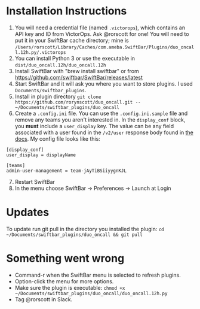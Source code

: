 # Installation Instructions

1. You will need a credential file (named `.victorops`), which contains an API key and ID from VictorOps. Ask @rorscott for one! You will need to put it in your SwiftBar cache directory; mine is `/Users/rorscott/Library/Caches/com.ameba.SwiftBar/Plugins/duo_oncall.12h.py/.victorops`
2. You can install Python 3 or use the executable in `dist/duo_oncall.12h/duo_oncall.12h`
2. Install SwiftBar with "brew install swiftbar" or from https://github.com/swiftbar/SwiftBar/releases/latest
3. Start SwiftBar and it will ask you where you want to store plugins. I used `Documents/swiftbar_plugins`.
4. Install in plugin directory `git clone https://github.com/rorynscott/duo_oncall.git -- ~/Documents/swiftbar_plugins/duo_oncall`
6. Create a `.config.ini` file. You can use the `.config.ini.sample` file and remove any teams you aren't interested in. In the `display_conf` block, you **must** include a `user_display` key. The value can be any field associated with a user found in the `/v2/user` response body found in [the docs](https://portal.victorops.com/public/api-docs.html#!/Users/get_api). My config file looks like this:
```
[display_conf]
user_display = displayName

[teams]
admin-user-management = team-jAyTiBSiiyygnKJL
```
7. Restart SwiftBar
8. In the menu choose SwiftBar -> Preferences -> Launch at Login


# Updates
To update run git pull in the directory you installed the plugin: `cd ~/Documents/swiftbar_plugins/duo_oncall && git pull`


# Something went wrong
* Command-r when the SwiftBar menu is selected to refresh plugins.
* Option-click the menu for more options.
* Make sure the plugin is executable: `chmod +x ~/Documents/swiftbar_plugins/duo_oncall/duo_oncall.12h.py`
* Tag @rorscott in Slack.
